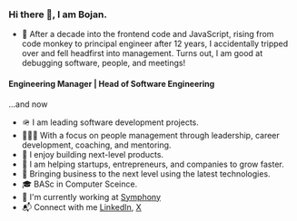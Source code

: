 ### Hi there 👋, I am Bojan.

- 📔 After a decade into the frontend code and JavaScript, rising from code monkey to principal engineer after 12 years, I accidentally tripped over and fell headfirst into management. Turns out, I am good at debugging software, people, and meetings!

#### Engineering Manager | Head of Software Engineering

...and now
- 🪖 I am leading software development projects.
- 🧑‍🤝‍🧑 With a focus on people management through leadership, career development, coaching, and mentoring.
- 🚀 I enjoy building next-level products. 
- 🌱 I am helping startups, entrepreneurs, and companies to grow faster.
- 🦾 Bringing business to the next level using the latest technologies.
- :mortar_board: BASc in Computer Sceince.
- 👷 I'm currently working at [Symphony][symphony]
- 📬 Connect with me [LinkedIn][linkedin], [X][x]

[symphony]: https://symphony.is/
[linkedin]: https://www.linkedin.com/in/golubovicbojan/
[x]: https://twitter.com/bgolubovic
